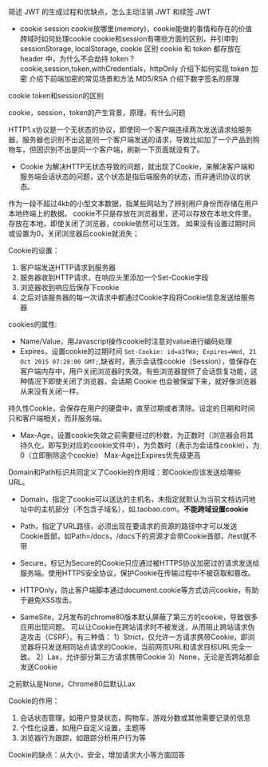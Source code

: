 简述 JWT 的生成过程和优缺点，怎么主动注销 JWT 和续签 JWT

- cookie session
cookie放哪里(memory)，cookie能做的事情和存在的价值
跨域时如何处理cookie
cookie和session有哪些方面的区别，并引申到 sessionStorage, localStorage, cookie 区别
cookie 和 token 都存放在 header 中，为什么不会劫持 token？
cookie,session,token,withCredentials，httpOnly
介绍下如何实现 token 加密
介绍下前端加密的常见场景和方法
    MD5/RSA
介绍下数字签名的原理

cookie token和session的区别

cookie，session，token的产生背景，原理，有什么问题

HTTP1.x协议是一个无状态的协议，即使同一个客户端连续两次发送请求给服务器，服务器也识别不出这是同一个客户端发送的请求，导致比如加了一个产品到购物车，但因识别不出是同一个客户端，刷新一下页面就没有了。

- Cookie
为解决HTTP无状态导致的问题，就出现了Cookie，来解决客户端和服务端会话状态的问题，这个状态是指后端服务的状态，而非通讯协议的状态。

作为一段不超过4kb的小型文本数据，指某些网站为了辨别用户身份而存储在用户本地终端上的数据。
cookie不只是存放在浏览器里，还可以存放在本地文件里。存放在本地，即使关闭了浏览器，cookie依然可以生效。
如果没有设置过期时间或设置为0，关闭浏览器后cookie就消失；

Cookie的设置：
1. 客户端发送HTTP请求到服务器
2. 服务器收到HTTP请求，在响应头里添加一个Set-Cookie字段
3. 浏览器收到响应后保存下cookie
4. 之后对该服务器的每一次请求中都通过Cookie字段将Cookie信息发送给服务器

cookies的属性:
- Name/Value，用Javascript操作cookie时注意对value进行编码处理
- Expires，设置cookie的过期时间 `Set-Cookie: id=a3fWa; Expires=Wed, 21 Oct 2015 07:28:00 GMT;`,缺省时，表示会话性cookie（Session），值保存在客户端内存中，用户关闭浏览器时失效。有些浏览器提供了会话恢复功能，这种情况下即使关闭了浏览器，会话期 Cookie 也会被保留下来，就好像浏览器从来没有关闭一样。

持久性Cookie，会保存在用户的硬盘中，直至过期或者清除。设定的日期和时间只和客户端相关，而非服务端。
- Max-Age，设置cookie失效之前需要经过的秒数，为正数时（浏览器会将其持久化，即写到对应的cookie文件中），为负数时（表示为会话性cookie），为0（立即删除这个cookie）
Max-Age比Expires优先级更高

Domain和Path标识共同定义了Cookie的作用域：即Cookie应该发送给哪些URL。

- Domain，指定了cookie可以送达的主机名，未指定就默认为当前文档访问地址中的主机部分（不包含子域名），如.taobao.com。**不能跨域设置cookie**
- Path，指定了URL路径，必须出现在要请求的资源的路径中才可以发送Cookie首部，如Path=/docs，/docs下的资源才会带Cookie首部，/test就不带

- Secure，标记为Secure的Cookie只应通过被HTTPS协议加密过的请求发送给服务端。使用HTTPS安全协议，保护Cookie在传输过程中不被窃取和篡改。
- HTTPOnly，防止客户端脚本通过document.cookie等方式访问cookie，有助于避免XSS攻击。
- SameSite，2月发布的chrome80版本默认屏蔽了第三方的cookie，导致很多应用出现问题。
可以让Cookie在跨站请求时不被发送，从而阻止跨站请求伪造攻击（CSRF）。有三种值：
1）Strict，仅允许一方请求携带Cookie，即浏览器将只发送相同站点请求的Cookie，当前网页URL和请求目标URL完全一致。
2）Lax，允许部分第三方请求携带Cookie
3）None，无论是否跨站都会发送Cookie

之前默认是None，Chrome80后默认Lax


Cookie的作用：
1. 会话状态管理，如用户登录状态，购物车，游戏分数或其他需要记录的信息
2. 个性化设置，如用户自定义设置，主题等
3. 浏览器行为跟踪，如跟踪分析用户行为等

Cookie的缺点：从大小，安全，增加请求大小等方面回答